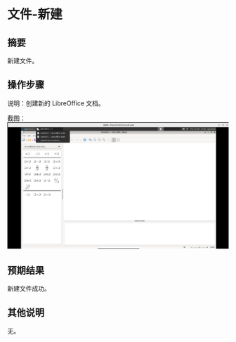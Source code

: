 # 文件-新建

## 摘要

新建文件。

## 操作步骤

说明：创建新的 LibreOffice 文档。

截图：![image](./img/z1.png)

## 预期结果

新建文件成功。

## 其他说明

无。
